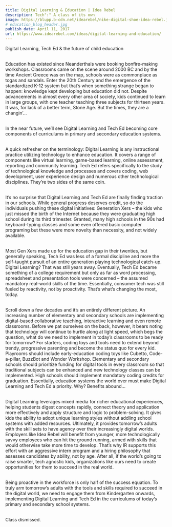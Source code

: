 ```yaml
---
title: Digital Learning & Education | Idea Rebel
description: Tech":" A class of its own
image: https://blupp.b-cdn.net/idearebel/nike-digital-shoe-idea-rebel.jpeg?quality=80&width=800
# education_blog_header.jpg
publish_date: April 11, 2017
url: https://www.idearebel.com/ideas/digital-learning-and-education/
--- 
```

Digital Learning, Tech Ed & the future of child education

\
Education has existed since Neanderthals were booking bonfire-making workshops. Classrooms came on the scene around 2000 BC and by the time Ancient Greece was on the map, schools were as commonplace as togas and sandals. Enter the 20th Century and the emergence of the standardized K-12 system but that’s when something strange began to happen: knowledge kept developing but education did not. Despite advancements in almost every other area of society, kids continued to learn in large groups, with one teacher teaching three subjects for thirteen years. It was, for lack of a better term, Stone Age. But the times, they are a changin’…

\
In the near future, we’ll see Digital Learning and Tech Ed becoming core components of curriculums in primary and secondary education systems.

\
A quick refresher on the terminology: Digital Learning is any instructional practice utilizing technology to enhance education. It covers a range of components like virtual learning, game-based learning, online assessment, reporting and community learning. Tech Ed refers specifically to the study of technological knowledge and processes and covers coding, web development, user experience design and numerous other technological disciplines. They’re two sides of the same coin.

\
It’s no surprise that Digital Learning and Tech Ed are finally finding traction in our schools. While general progress deserves credit, so do the individuals pushing these digital initiatives: Generation Xers – the kids who just missed the birth of the Internet because they were graduating high school during its third trimester. Granted, many high schools in the 90s had keyboard-typing classes and some even offered basic computer programing but these were more novelty than necessity, and not widely available.

\
Most Gen Xers made up for the education gap in their twenties, but generally speaking, Tech Ed was less of a formal discipline and more the self-taught pursuit of an entire generation playing technological catch-up. Digital Learning? That was still years away. Eventually, Tech Ed became something of a college requirement but only as far as word processing, spreadsheet and presentation tools were concerned – the assumed mandatory real-world skills of the time. Essentially, consumer tech was still fueled by reactivity, not by proactivity. That’s what’s changing the most, today.

\
Scroll down a few decades and it’s an entirely different picture. An increasing number of elementary and secondary schools are implementing digital-based collaborative teaching, interactive learning and even remote classrooms. Before we pat ourselves on the back, however, it bears noting that technology will continue to hurtle along at light speed, which begs the question, what do we need to implement in today’s classrooms to be ready for tomorrow? For starters, coding toys and tools need to extend beyond trendy, progressive parenting and become the status quo for every kid. Playrooms should include early-education coding toys like Cubetto, Code-a-pillar, BuzzBot and Wonder Workshop. Elementary and secondary schools should prioritize funding for digital tools in every classroom so that traditional subjects can be enhanced and new technology classes can be implemented. High schools should implement mandatory coding credits for graduation. Essentially, education systems the world over must make Digital Learning and Tech Ed a priority. Why? Benefits abound…

\
Digital Learning leverages mixed media for richer educational experiences, helping students digest concepts rapidly, connect theory and application more effectively and apply structure and logic to problem-solving. It gives kids the ability to adopt unique learning styles without addling school systems with added resources. Ultimately, it provides tomorrow’s adults with the skill sets to have agency over their increasingly digital worlds. Employers like Idea Rebel will benefit from younger, more technologically savvy employees who can hit the ground running, armed with skills that would otherwise take more time to develop. That’s why IR supports this effort with an aggressive intern program and a hiring philosophy that assesses candidates by ability, not by age. After all, if the world’s going to raise smarter, tech agnostic kids, organizations like ours need to create opportunities for them to succeed in the real world.

\
Being proactive in the workforce is only half of the success equation. To truly arm tomorrow’s adults with the tools and skills required to succeed in the digital world, we need to engage them from Kindergarten onwards, implementing Digital Learning and Tech Ed in the curriculums of today’s primary and secondary school systems.

\
Class dismissed.
